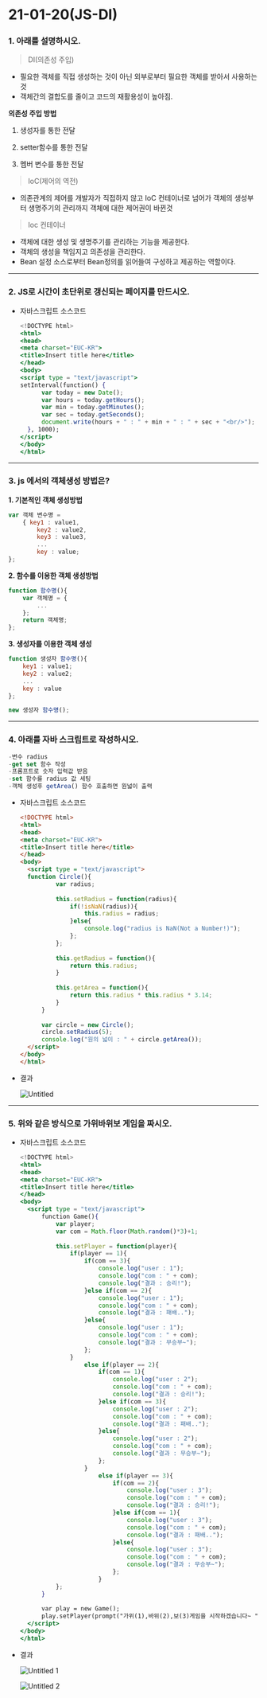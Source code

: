 # 21-01-20(JS-DI)

### 1. 아래를 설명하시오.

> DI(의존성 주입)

- 필요한 객체를 직접 생성하는 것이 아닌 외부로부터 필요한 객체를 받아서 사용하는것
- 객체간의 결합도를 줄이고 코드의 재활용성이 높아짐.

**의존성 주입 방법**

  1. 생성자를 통한 전달

  2. setter함수를 통한 전달

  3. 멤버 변수를 통한 전달

> IoC(제어의 역전)

- 의존관계의 제어를 개발자가 직접하지 않고 IoC 컨테이너로 넘어가 객체의 생성부터 생명주기의 관리까지 객체에 대한 제어권이 바뀐것

> Ioc 컨테이너

- 객체에 대한 생성 및 생명주기를 관리하는 기능을 제공한다.
- 객체의 생성을 책임지고 의존성을 관리한다.
- Bean 설정 소스로부터 Bean정의를 읽어들여 구성하고 제공하는 역할이다.

---

### 2. JS로 시간이 초단위로 갱신되는 페이지를 만드시오.

- 자바스크립트 소스코드

  ```jsx
  <!DOCTYPE html>
  <html>
  <head>
  <meta charset="EUC-KR">
  <title>Insert title here</title>
  </head>
  <body>
  <script type = "text/javascript">
  setInterval(function() {
  		var today = new Date();
  		var hours = today.getHours();
  		var min = today.getMinutes();
  		var sec = today.getSeconds();
  		document.write(hours + " : " + min + " : " + sec + "<br/>");
  	}, 1000);
  </script>
  </body>
  </html>
  ```

---

### 3. js 에서의 객체생성 방법은?

 **1. 기본적인 객체 생성방법**

```jsx
var 객체 변수명 = 
	{ key1 : value1,
		key2 : value2,
		key3 : value3,
		...
		key : value;
};
```

 **2. 함수를 이용한 객체 생성방법**

```jsx
function 함수명(){
	var 객체명 = {
		...
	};
	return 객체명;
};
```

 **3. 생성자를 이용한 객체 생성**

```jsx
function 생성자 함수명(){
	key1 : value1;
	key2 : value2;
	...
	key : value
};

new 생성자 함수명();
```

---

### 4. 아래를 자바 스크립트로 작성하시오.

```jsx
-변수 radius
-get set 함수 작성
-프롬프트로 숫자 입력값 받음
-set 함수를 radius 값 세팅
-객체 생성후 getArea() 함수 호출하면 원넓이 출력
```

- 자바스크립트 소스코드

  ```html
  <!DOCTYPE html>
  <html>
  <head>
  <meta charset="EUC-KR">
  <title>Insert title here</title>
  </head>
  <body>
  	<script type = "text/javascript">
  	function Circle(){
  			var radius;
  		
  			this.setRadius = function(radius){
  				if(!isNaN(radius)){
  					this.radius = radius;
  				}else{
  					console.log("radius is NaN(Not a Number!)");
  				};
  			};
  			
  			this.getRadius = function(){
  				return this.radius;
  			}
  			
  			this.getArea = function(){
  				return this.radius * this.radius * 3.14;
  			}
  		}
  		
  		var circle = new Circle();
  		circle.setRadius(5);
  		console.log("원의 넓이 : " + circle.getArea());	
  	</script>
  </body>
  </html>
  ```

- 결과

  ![Untitled](https://user-images.githubusercontent.com/75012998/105166747-22dd1d80-5b5b-11eb-99ef-4cc9ce552dc0.png)

---

### 5. 위와 같은 방식으로 가위바위보 게임을 짜시오.

- 자바스크립트 소스코드

  ```jsx
  <!DOCTYPE html>
  <html>
  <head>
  <meta charset="EUC-KR">
  <title>Insert title here</title>
  </head>
  <body>
  	<script type = "text/javascript">
  		function Game(){
  			var player;
  			var com = Math.floor(Math.random()*3)+1;
  			
  			this.setPlayer = function(player){
  				if(player == 1){
  					if(com == 3){
  						console.log("user : 1");
  						console.log("com : " + com);
  						console.log("결과 : 승리!");
  					}else if(com == 2){
  						console.log("user : 1");
  						console.log("com : " + com);
  						console.log("결과 : 패배..");
  					}else{
  						console.log("user : 1");
  						console.log("com : " + com);
  						console.log("결과 : 무승부~");
  					};
  				}
  					else if(player == 2){
  					    if(com == 1){
  					    	console.log("user : 2");
  					    	console.log("com : " + com);
  					    	console.log("결과 : 승리!");
  						}else if(com == 3){
  							console.log("user : 2");
  							console.log("com : " + com);
  							console.log("결과 : 패배..");
  						}else{
  							console.log("user : 2");
  							console.log("com : " + com);
  							console.log("결과 : 무승부~");
  						};
  					}
  					    else if(player == 3){
  							if(com == 2){
  								console.log("user : 3");
  								console.log("com : " + com);
  								console.log("결과 : 승리!");
  							}else if(com == 1){
  								console.log("user : 3");
  								console.log("com : " + com);
  								console.log("결과 : 패배..");
  							}else{
  								console.log("user : 3");
  								console.log("com : " + com);
  								console.log("결과 : 무승부~");
  							};   
  					    }
  			};
  		}
  		
  		var play = new Game();
  		play.setPlayer(prompt("가위(1),바위(2),보(3)게임을 시작하겠습니다~ ","숫자를 입력해주세요!"));
  	</script>
  </body>
  </html>
  ```

- 결과

  ![Untitled 1](https://user-images.githubusercontent.com/75012998/105166760-253f7780-5b5b-11eb-90ab-f3dbc9a14d5a.png)

  ![Untitled 2](https://user-images.githubusercontent.com/75012998/105166759-24a6e100-5b5b-11eb-8137-2c45230ee8ad.png)
